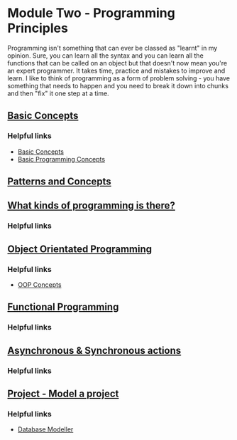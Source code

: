 # Module Two - Programming Principles

Programming isn't something that can ever be classed as "learnt" in my opinion. Sure, you can learn all the syntax and you can learn all the functions that can be called on an object but that doesn't now mean you're an expert programmer. It takes time, practice and mistakes to improve and learn. I like to think of programming as a form of problem solving - you have something that needs to happen and you need to break it down into chunks and then "fix" it one step at a time.

## [Basic Concepts](types/README.md)

### Helpful links

*	[Basic Concepts](https://blog.programminghub.io/blog/2016/06/14/5-basic-concepts-programming-language/)
*	[Basic Programming Concepts](https://dev.to/lucpattyn/basic-programming-concepts-for-beginners-2o73)

## [Patterns and Concepts](patterns-concepts/README.md)

## [What kinds of programming is there?](kinds-of-programming/README.md)

### Helpful links

## [Object Orientated Programming](object-orientated/README.md)

### Helpful links

*	[OOP Concepts](https://medium.freecodecamp.org/object-oriented-programming-concepts-21bb035f7260)

## [Functional Programming](functional-programming/README.md)

### Helpful links

## [Asynchronous & Synchronous actions](sync-async/README.md)

### Helpful links

## [Project - Model a project](project/README.md)

### Helpful links

*	[Database Modeller](https://dbdiagram.io/)
